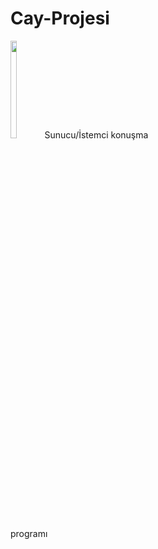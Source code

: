 # Cay-Projesi
<div style="float:left">
        <img width="20%" src="http://stamboulbazaar.com/image/cache/data/home-products/turkish-tea-glass/1379_buyuk_zoom-600x600.jpg"</img>
        Sunucu/İstemci konuşma programı
</div>



